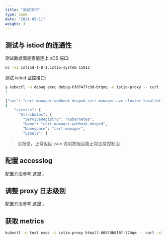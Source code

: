 ```yaml
---
title: "调试技巧"
type: book
date: "2021-05-11"
weight: 3
---
```


## 测试与 istiod 的连通性

测试数据面是否能连上 xDS 端口:

```bash
nc -vz istiod-1-8-1.istio-system 15012
```

测试 istiod 监控接口:

```bash
$ kubectl -n debug exec debug-6fd7477c9d-brqmq -c istio-proxy -- curl -sS istiod-1-8-1.istio-system:15014/debug/endpointz
[

{"svc": "cert-manager-webhook-dnspod.cert-manager.svc.cluster.local:https", "ep": [
{
    "service": {
      "Attributes": {
        "ServiceRegistry": "Kubernetes",
        "Name": "cert-manager-webhook-dnspod",
        "Namespace": "cert-manager",
        "Labels": {
```
> 没报错，正常返回 json 说明数据面能正常连接控制面


## 配置 accesslog

配置方法参考 [这里](https://imroc.cc/istio/usage/accesslogs/) 。

## 调整 proxy 日志级别

配置方法参考 [这里](https://imroc.cc/istio/trick/customize-proxy-loglevel/) 。

## 获取 metrics

```bash
kubectl -n test exec -c istio-proxy htmall-6657db8f8f-l74qm -- curl -sS localhost:15090/stats/prometheus
```